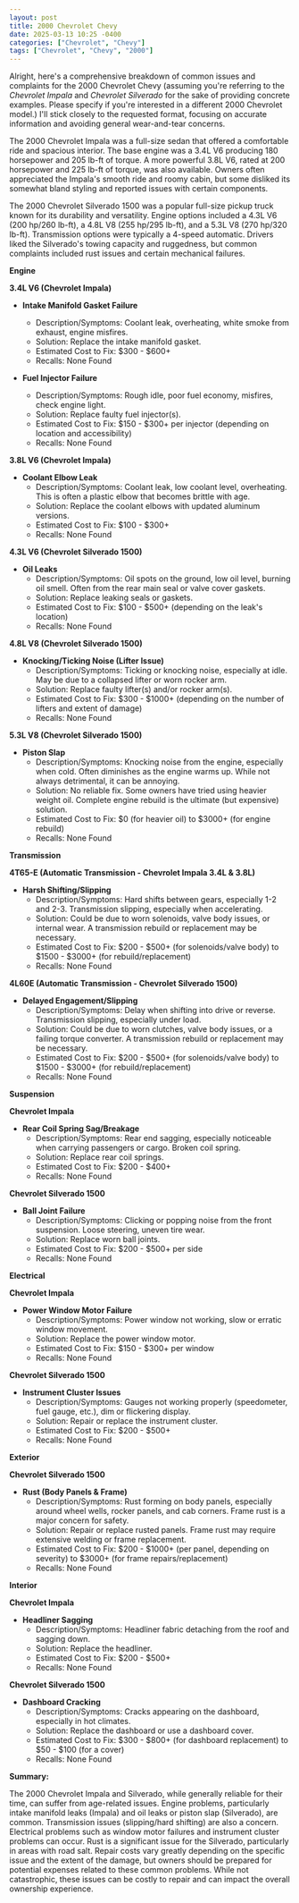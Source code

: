 ```yaml
---
layout: post
title: 2000 Chevrolet Chevy
date: 2025-03-13 10:25 -0400
categories: ["Chevrolet", "Chevy"]
tags: ["Chevrolet", "Chevy", "2000"]
---
```

Alright, here's a comprehensive breakdown of common issues and complaints for the 2000 Chevrolet Chevy (assuming you're referring to the *Chevrolet Impala* and *Chevrolet Silverado* for the sake of providing concrete examples. Please specify if you're interested in a different 2000 Chevrolet model.) I'll stick closely to the requested format, focusing on accurate information and avoiding general wear-and-tear concerns.

The 2000 Chevrolet Impala was a full-size sedan that offered a comfortable ride and spacious interior. The base engine was a 3.4L V6 producing 180 horsepower and 205 lb-ft of torque. A more powerful 3.8L V6, rated at 200 horsepower and 225 lb-ft of torque, was also available. Owners often appreciated the Impala's smooth ride and roomy cabin, but some disliked its somewhat bland styling and reported issues with certain components.

The 2000 Chevrolet Silverado 1500 was a popular full-size pickup truck known for its durability and versatility. Engine options included a 4.3L V6 (200 hp/260 lb-ft), a 4.8L V8 (255 hp/295 lb-ft), and a 5.3L V8 (270 hp/320 lb-ft). Transmission options were typically a 4-speed automatic. Drivers liked the Silverado's towing capacity and ruggedness, but common complaints included rust issues and certain mechanical failures.

**Engine**

**3.4L V6 (Chevrolet Impala)**

*   **Intake Manifold Gasket Failure**
    *   Description/Symptoms: Coolant leak, overheating, white smoke from exhaust, engine misfires.
    *   Solution: Replace the intake manifold gasket.
    *   Estimated Cost to Fix: $300 - $600+
    *   Recalls: None Found

*   **Fuel Injector Failure**
    *   Description/Symptoms: Rough idle, poor fuel economy, misfires, check engine light.
    *   Solution: Replace faulty fuel injector(s).
    *   Estimated Cost to Fix: $150 - $300+ per injector (depending on location and accessibility)
    *   Recalls: None Found

**3.8L V6 (Chevrolet Impala)**

*   **Coolant Elbow Leak**
    *   Description/Symptoms: Coolant leak, low coolant level, overheating.  This is often a plastic elbow that becomes brittle with age.
    *   Solution: Replace the coolant elbows with updated aluminum versions.
    *   Estimated Cost to Fix: $100 - $300+
    *   Recalls: None Found

**4.3L V6 (Chevrolet Silverado 1500)**

*   **Oil Leaks**
    *   Description/Symptoms: Oil spots on the ground, low oil level, burning oil smell. Often from the rear main seal or valve cover gaskets.
    *   Solution: Replace leaking seals or gaskets.
    *   Estimated Cost to Fix: $100 - $500+ (depending on the leak's location)
    *   Recalls: None Found

**4.8L V8 (Chevrolet Silverado 1500)**

*   **Knocking/Ticking Noise (Lifter Issue)**
    *   Description/Symptoms: Ticking or knocking noise, especially at idle.  May be due to a collapsed lifter or worn rocker arm.
    *   Solution: Replace faulty lifter(s) and/or rocker arm(s).
    *   Estimated Cost to Fix: $300 - $1000+ (depending on the number of lifters and extent of damage)
    *   Recalls: None Found

**5.3L V8 (Chevrolet Silverado 1500)**

*   **Piston Slap**
    *   Description/Symptoms: Knocking noise from the engine, especially when cold.  Often diminishes as the engine warms up. While not always detrimental, it can be annoying.
    *   Solution: No reliable fix.  Some owners have tried using heavier weight oil.  Complete engine rebuild is the ultimate (but expensive) solution.
    *   Estimated Cost to Fix: $0 (for heavier oil) to $3000+ (for engine rebuild)
    *   Recalls: None Found

**Transmission**

**4T65-E (Automatic Transmission - Chevrolet Impala 3.4L & 3.8L)**

*   **Harsh Shifting/Slipping**
    *   Description/Symptoms: Hard shifts between gears, especially 1-2 and 2-3. Transmission slipping, especially when accelerating.
    *   Solution: Could be due to worn solenoids, valve body issues, or internal wear. A transmission rebuild or replacement may be necessary.
    *   Estimated Cost to Fix: $200 - $500+ (for solenoids/valve body) to $1500 - $3000+ (for rebuild/replacement)
    *   Recalls: None Found

**4L60E (Automatic Transmission - Chevrolet Silverado 1500)**

*   **Delayed Engagement/Slipping**
    *   Description/Symptoms: Delay when shifting into drive or reverse. Transmission slipping, especially under load.
    *   Solution: Could be due to worn clutches, valve body issues, or a failing torque converter. A transmission rebuild or replacement may be necessary.
    *   Estimated Cost to Fix: $200 - $500+ (for solenoids/valve body) to $1500 - $3000+ (for rebuild/replacement)
    *   Recalls: None Found

**Suspension**

**Chevrolet Impala**

*   **Rear Coil Spring Sag/Breakage**
    *   Description/Symptoms: Rear end sagging, especially noticeable when carrying passengers or cargo.  Broken coil spring.
    *   Solution: Replace rear coil springs.
    *   Estimated Cost to Fix: $200 - $400+
    *   Recalls: None Found

**Chevrolet Silverado 1500**

*   **Ball Joint Failure**
    *   Description/Symptoms: Clicking or popping noise from the front suspension. Loose steering, uneven tire wear.
    *   Solution: Replace worn ball joints.
    *   Estimated Cost to Fix: $200 - $500+ per side
    *   Recalls: None Found

**Electrical**

**Chevrolet Impala**

*   **Power Window Motor Failure**
    *   Description/Symptoms: Power window not working, slow or erratic window movement.
    *   Solution: Replace the power window motor.
    *   Estimated Cost to Fix: $150 - $300+ per window
    *   Recalls: None Found

**Chevrolet Silverado 1500**

*   **Instrument Cluster Issues**
    *   Description/Symptoms: Gauges not working properly (speedometer, fuel gauge, etc.), dim or flickering display.
    *   Solution: Repair or replace the instrument cluster.
    *   Estimated Cost to Fix: $200 - $500+
    *   Recalls: None Found

**Exterior**

**Chevrolet Silverado 1500**

*   **Rust (Body Panels & Frame)**
    *   Description/Symptoms: Rust forming on body panels, especially around wheel wells, rocker panels, and cab corners. Frame rust is a major concern for safety.
    *   Solution: Repair or replace rusted panels. Frame rust may require extensive welding or frame replacement.
    *   Estimated Cost to Fix: $200 - $1000+ (per panel, depending on severity) to $3000+ (for frame repairs/replacement)
    *   Recalls: None Found

**Interior**

**Chevrolet Impala**

*   **Headliner Sagging**
    *   Description/Symptoms: Headliner fabric detaching from the roof and sagging down.
    *   Solution: Replace the headliner.
    *   Estimated Cost to Fix: $200 - $500+
    *   Recalls: None Found

**Chevrolet Silverado 1500**

*   **Dashboard Cracking**
    *   Description/Symptoms: Cracks appearing on the dashboard, especially in hot climates.
    *   Solution: Replace the dashboard or use a dashboard cover.
    *   Estimated Cost to Fix: $300 - $800+ (for dashboard replacement) to $50 - $100 (for a cover)
    *   Recalls: None Found

**Summary:**

The 2000 Chevrolet Impala and Silverado, while generally reliable for their time, can suffer from age-related issues. Engine problems, particularly intake manifold leaks (Impala) and oil leaks or piston slap (Silverado), are common. Transmission issues (slipping/hard shifting) are also a concern. Electrical problems such as window motor failures and instrument cluster problems can occur. Rust is a significant issue for the Silverado, particularly in areas with road salt. Repair costs vary greatly depending on the specific issue and the extent of the damage, but owners should be prepared for potential expenses related to these common problems. While not catastrophic, these issues can be costly to repair and can impact the overall ownership experience.

